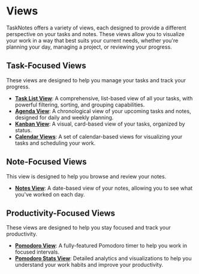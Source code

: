 # Views

TaskNotes offers a variety of views, each designed to provide a different perspective on your tasks and notes. These views allow you to visualize your work in a way that best suits your current needs, whether you're planning your day, managing a project, or reviewing your progress.

## Task-Focused Views

These views are designed to help you manage your tasks and track your progress.

- **[Task List View](task-list.md)**: A comprehensive, list-based view of all your tasks, with powerful filtering, sorting, and grouping capabilities.
- **[Agenda View](agenda.md)**: A chronological view of your upcoming tasks and notes, designed for daily and weekly planning.
- **[Kanban View](kanban.md)**: A visual, card-based view of your tasks, organized by status.
- **[Calendar Views](calendar.md)**: A set of calendar-based views for visualizing your tasks and scheduling your work.

## Note-Focused Views

This view is designed to help you browse and review your notes.

- **[Notes View](notes.md)**: A date-based view of your notes, allowing you to see what you've worked on each day.

## Productivity-Focused Views

These views are designed to help you stay focused and track your productivity.

- **[Pomodoro View](pomodoro.md)**: A fully-featured Pomodoro timer to help you work in focused intervals.
- **[Pomodoro Stats View](pomodoro-stats.md)**: Detailed analytics and visualizations to help you understand your work habits and improve your productivity.